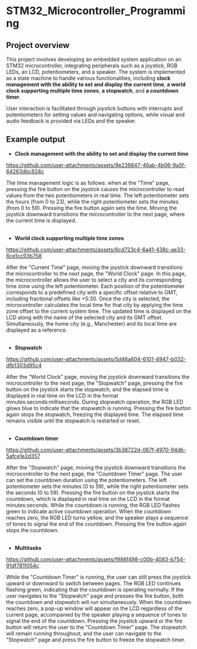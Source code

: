 # STM32_Microcontroller_Programming

## Project overview
This project involves developing an embedded system application on an STM32 microcontroller, integrating peripherals such as a joystick, RGB LEDs, an LCD, potentiometers, and a speaker. The system is implemented as a state machine to handle various functionalities, including **clock management with the ability to set and display the current time**, **a world clock supporting multiple time zones**, **a stopwatch**, and **a countdown timer**.

User interaction is facilitated through joystick buttons with interrupts and potentiometers for setting values and navigating options, while visual and audio feedback is provided via LEDs and the speaker.

## Example output
- **Clock management with the ability to set and display the current time**  

https://github.com/user-attachments/assets/9e239847-46ab-4b06-9a5f-64263dbc824c  

The time management logic is as follows: when at the "Time" page, pressing the fire button on the joystick causes the microcontroller to read values from the two potentiometers in real time. The left potentiometer sets the hours (from 0 to 23), while the right potentiometer sets the minutes (from 0 to 59). Pressing the fire button again sets the time. Moving the joystick downward transitions the microcontroller to the next page, where the current time is displayed.  
<br>
- **World clock supporting multiple time zones**  


https://github.com/user-attachments/assets/6cd723c4-6a41-438c-ae33-6ce1cc93b758  

After the "Current Time" page, moving the joystick downward transitions the microcontroller to the next page, the "World Clock" page. In this page, the microcontroller allows the user to select a city and its corresponding time zone using the left potentiometer. Each position of the potentiometer corresponds to a predefined city with a specific offset relative to GMT, including fractional offsets like +5:30. Once the city is selected, the microcontroller calculates the local time for that city by applying the time zone offset to the current system time. The updated time is displayed on the LCD along with the name of the selected city and its GMT offset. Simultaneously, the home city (e.g., Manchester) and its local time are displayed as a reference.  
<br>
- **Stopwatch**  


https://github.com/user-attachments/assets/5d48a604-6101-4947-b032-dfb1303d95c4  

After the "World Clock" page, moving the joystick downward transitions the microcontroller to the next page, the "Stopwatch" page, pressing the fire button on the joystick starts the stopwatch, and the elapsed time is displayed in real time on the LCD in the format minutes:seconds:milliseconds. During stopwatch operation, the RGB LED glows blue to indicate that the stopwatch is running. Pressing the fire button again stops the stopwatch, freezing the displayed time. The elapsed time remains visible until the stopwatch is restarted or reset.  
<br>
- **Countdown timer**  


https://github.com/user-attachments/assets/3b38722d-067f-4970-94db-5afce1e2d357  

After the "Stopwatch" page, moving the joystick downward transitions the microcontroller to the next page, the "Countdown Timer" page. The user can set the countdown duration using the potentiometers. The left potentiometer sets the minutes (0 to 59), while the right potentiometer sets the seconds (0 to 59). Pressing the fire button on the joystick starts the countdown, which is displayed in real time on the LCD in the format minutes:seconds. While the countdown is running, the RGB LED flashes green to indicate active countdown operation. When the countdown reaches zero, the RGB LED turns yellow, and the speaker plays a sequence of tones to signal the end of the countdown. Pressing the fire button again stops the countdown.
<br>
<br>
- **Multitasks**  

https://github.com/user-attachments/assets/f986f498-c00b-4083-b754-91df781f054c  

While the "Countdown Timer" is running, the user can still press the joystick upward or downward to switch between pages. The RGB LED continues flashing green, indicating that the countdown is operating normally. If the user navigates to the "Stopwatch" page and presses the fire button, both the countdown and stopwatch will run simultaneously. When the countdown reaches zero, a pop-up window will appear on the LCD regardless of the current page, accompanied by the speaker playing a sequence of tones to signal the end of the countdown. Pressing the joystick upward or the fire button will return the user to the "Countdown Timer" page. The stopwatch will remain running throughout, and the user can navigate to the "Stopwatch" page and press the fire button to freeze the stopwatch timer.
